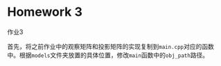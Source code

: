 # Homework 3

作业3

首先，将之前作业中的观察矩阵和投影矩阵的实现复制到`main.cpp`对应的函数中。根据`models`文件夹放置的具体位置，修改`main`函数中的`obj_path`路径。